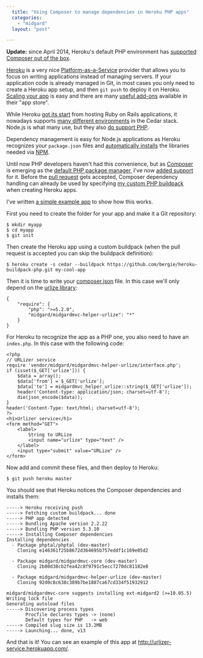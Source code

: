 ```yaml
---
  title: "Using Composer to manage dependencies in Heroku PHP apps"
  categories: 
    - "midgard"
  layout: "post"

---
```

**Update:** since April 2014, Heroku's default PHP environment has [supported Composer out of the box](https://blog.heroku.com/archives/2014/4/29/introducing_the_new_php_on_heroku).

[Heroku](http://www.heroku.com/) is a very nice [Platform-as-a-Service](http://en.wikipedia.org/wiki/Platform_as_a_service) provider that allows you to focus on writing applications instead of managing servers. If your application code is already managed in Git, in most cases you only need to create a Heroku app setup, and then `git push` to deploy it on Heroku. [Scaling your app](http://www.heroku.com/how/scale) is easy and there are many [useful add-ons](https://addons.heroku.com/) available in their "app store".

While Heroku [got its start](http://www.flourish.org/blog/?p=687) from hosting Ruby on Rails applications, it nowadays supports [many different environments](https://devcenter.heroku.com/articles/cedar) in the Cedar stack. Node.js is what many use, but they also [do support PHP](http://www.gravitywell.co.uk/blog/post/deploying-php-apps-to-heroku).

Dependency management is easy for Node.js applications as Heroku recognizes your `package.json` files and [automatically installs](https://devcenter.heroku.com/articles/nodejs#declare_dependencies_with_npm) the libraries needed via [NPM](http://search.npmjs.org/).

Until now PHP developers haven't had this convenience, but as [Composer](http://packagist.org/) is emerging as the [default PHP package manager](http://bergie.iki.fi/blog/composer_solves_the_php_code-sharing_problem/), I've now [added support](https://github.com/heroku/heroku-buildpack-php/pull/10) for it. Before the [pull request](https://github.com/heroku/heroku-buildpack-php/pull/10) gets accepted, Composer dependency handling can already be used by specifying [my custom PHP buildpack](https://github.com/bergie/heroku-buildpack-php) when creating Heroku apps.

I've written [a simple example app](https://github.com/bergie/urlizer_service) to show how this works.

First you need to create the folder for your app and make it a Git repository:

    $ mkdir myapp
    $ cd myapp
    $ git init

Then create the Heroku app using a custom buildpack (when the pull request is accepted you can skip the buildpack definition):

    $ heroku create -s cedar --buildpack https://github.com/bergie/heroku-buildpack-php.git my-cool-app

Then it is time to write your [composer.json](http://packagist.org/) file. In this case we'll only depend on the [urlize library](http://packagist.org/packages/midgard/midgardmvc-helper-urlize):

    {
        "require": {
            "php": ">=5.2.0",
            "midgard/midgardmvc-helper-urlize": "*"
        }
    }

For Heroku to recognize the app as a PHP one, you also need to have an `index.php`. In this case with the following code:

    <?php
    // URLizer service
    require 'vendor/midgard/midgardmvc-helper-urlize/interface.php';
    if (isset($_GET['urlize'])) {
        $data = array();
        $data['from'] = $_GET['urlize'];
        $data['to'] = midgardmvc_helper_urlize::string($_GET['urlize']);
        header('Content-type: application/json; charset=utf-8');
        die(json_encode($data));
    }
    header('Content-Type: text/html; charset=utf-8');
    ?>
    <h1>Urlizer service</h1>
    <form method="GET">
        <label>
            String to URLize
            <input name="urlize" type="text" />
        </label>
        <input type="submit" value="URLize" />
    </form>

Now add and commit these files, and then deploy to Heroku:

    $ git push heroku master

You should see that Heroku notices the Composer dependencies and installs them:

    -----> Heroku receiving push
    -----> Fetching custom buildpack... done
    -----> PHP app detected
    -----> Bundling Apache version 2.2.22
    -----> Bundling PHP version 5.3.10
    -----> Installing Composer dependencies
    Installing dependencies
      - Package phptal/phptal (dev-master)
        Cloning e146361f25b8672d364695b757eddf1c169e05d2

      - Package midgard/midgardmvc-core (dev-master)
        Cloning 2b00d38cb2fea42c8f9791c5ecc7270dc81182e8

      - Package midgard/midgardmvc-helper-urlize (dev-master)
        Cloning 92d0c8c638c389b7be1887ca67cd334f51932912

    midgard/midgardmvc-core suggests installing ext-midgard2 (>=10.05.5)
    Writing lock file
    Generating autoload files
    -----> Discovering process types
           Procfile declares types -> (none)
           Default types for PHP   -> web
    -----> Compiled slug size is 13.2MB
    -----> Launching... done, v13

And that is it! You can see an example of this app at <http://urlizer-service.herokuapp.com/>.
